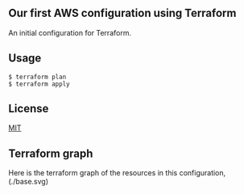 ## Our first AWS configuration using Terraform

An initial configuration for Terraform.

## Usage

```
$ terraform plan
$ terraform apply
```

## License

[MIT](../../../LICENSE.md)

## Terraform graph

Here is the terraform graph of the resources in this configuration, (./base.svg)
